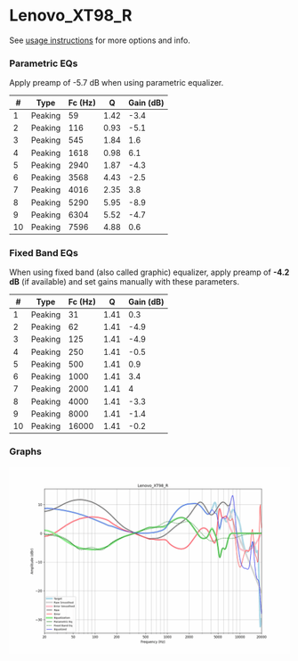 # Lenovo_XT98_R
See [usage instructions](https://github.com/jaakkopasanen/AutoEq#usage) for more options and info.

### Parametric EQs
Apply preamp of -5.7 dB when using parametric equalizer.

|   # | Type    |   Fc (Hz) |    Q |   Gain (dB) |
|-----|---------|-----------|------|-------------|
|   1 | Peaking |        59 | 1.42 |        -3.4 |
|   2 | Peaking |       116 | 0.93 |        -5.1 |
|   3 | Peaking |       545 | 1.84 |         1.6 |
|   4 | Peaking |      1618 | 0.98 |         6.1 |
|   5 | Peaking |      2940 | 1.87 |        -4.3 |
|   6 | Peaking |      3568 | 4.43 |        -2.5 |
|   7 | Peaking |      4016 | 2.35 |         3.8 |
|   8 | Peaking |      5290 | 5.95 |        -8.9 |
|   9 | Peaking |      6304 | 5.52 |        -4.7 |
|  10 | Peaking |      7596 | 4.88 |         0.6 |

### Fixed Band EQs
When using fixed band (also called graphic) equalizer, apply preamp of **-4.2 dB** (if available) and set gains manually with these parameters.

|   # | Type    |   Fc (Hz) |    Q |   Gain (dB) |
|-----|---------|-----------|------|-------------|
|   1 | Peaking |        31 | 1.41 |         0.3 |
|   2 | Peaking |        62 | 1.41 |        -4.9 |
|   3 | Peaking |       125 | 1.41 |        -4.9 |
|   4 | Peaking |       250 | 1.41 |        -0.5 |
|   5 | Peaking |       500 | 1.41 |         0.9 |
|   6 | Peaking |      1000 | 1.41 |         3.4 |
|   7 | Peaking |      2000 | 1.41 |         4   |
|   8 | Peaking |      4000 | 1.41 |        -3.3 |
|   9 | Peaking |      8000 | 1.41 |        -1.4 |
|  10 | Peaking |     16000 | 1.41 |        -0.2 |

### Graphs
![](./Lenovo_XT98_R.png)
